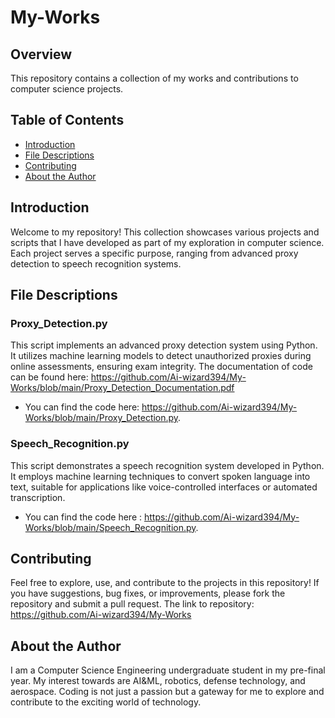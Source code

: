# My-Works

## Overview
This repository contains a collection of my works and contributions to computer science projects.

## Table of Contents
- [Introduction](#introduction)
- [File Descriptions](#file-descriptions)
- [Contributing](#contributing)
- [About the Author](#about-the-author)

## Introduction
Welcome to my repository! This collection showcases various projects and scripts that I have developed as part of my exploration in computer science. Each project serves a specific purpose, ranging from advanced proxy detection to speech recognition systems.

## File Descriptions
### Proxy_Detection.py
This script implements an advanced proxy detection system using Python. It utilizes machine learning models to detect unauthorized proxies during online assessments, ensuring exam integrity.
The documentation of code can be found here: https://github.com/Ai-wizard394/My-Works/blob/main/Proxy_Detection_Documentation.pdf

- You can find the code here: https://github.com/Ai-wizard394/My-Works/blob/main/Proxy_Detection.py.

### Speech_Recognition.py
This script demonstrates a speech recognition system developed in Python. It employs machine learning techniques to convert spoken language into text, suitable for applications like voice-controlled interfaces or automated transcription.

- You can find the code here : https://github.com/Ai-wizard394/My-Works/blob/main/Speech_Recognition.py.

## Contributing
Feel free to explore, use, and contribute to the projects in this repository! If you have suggestions, bug fixes, or improvements, please fork the repository and submit a pull request.
The link to repository: https://github.com/Ai-wizard394/My-Works

## About the Author
I am a Computer Science Engineering undergraduate student in my pre-final year. My interest towards are AI&ML, robotics, defense technology, and aerospace. Coding is not just a passion but a gateway for me to explore and contribute to the exciting world of technology.

